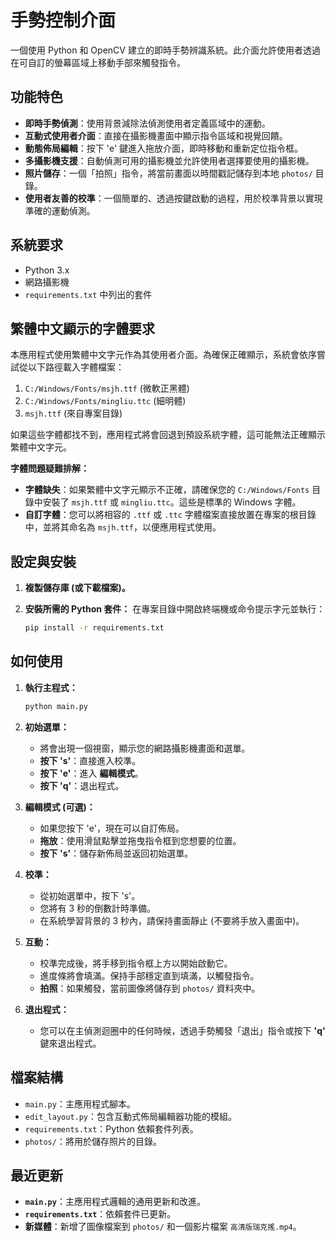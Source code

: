 # 手勢控制介面

一個使用 Python 和 OpenCV 建立的即時手勢辨識系統。此介面允許使用者透過在可自訂的螢幕區域上移動手部來觸發指令。

## 功能特色

- **即時手勢偵測**：使用背景減除法偵測使用者定義區域中的運動。
- **互動式使用者介面**：直接在攝影機畫面中顯示指令區域和視覺回饋。
- **動態佈局編輯**：按下 'e' 鍵進入拖放介面，即時移動和重新定位指令框。
- **多攝影機支援**：自動偵測可用的攝影機並允許使用者選擇要使用的攝影機。
- **照片儲存**：一個「拍照」指令，將當前畫面以時間戳記儲存到本地 `photos/` 目錄。
- **使用者友善的校準**：一個簡單的、透過按鍵啟動的過程，用於校準背景以實現準確的運動偵測。

## 系統要求

- Python 3.x
- 網路攝影機
- `requirements.txt` 中列出的套件

## 繁體中文顯示的字體要求

本應用程式使用繁體中文字元作為其使用者介面。為確保正確顯示，系統會依序嘗試從以下路徑載入字體檔案：

1.  `C:/Windows/Fonts/msjh.ttf` (微軟正黑體)
2.  `C:/Windows/Fonts/mingliu.ttc` (細明體)
3.  `msjh.ttf` (來自專案目錄)

如果這些字體都找不到，應用程式將會回退到預設系統字體，這可能無法正確顯示繁體中文字元。

**字體問題疑難排解：**
-   **字體缺失**：如果繁體中文字元顯示不正確，請確保您的 `C:/Windows/Fonts` 目錄中安裝了 `msjh.ttf` 或 `mingliu.ttc`。這些是標準的 Windows 字體。
-   **自訂字體**：您可以將相容的 `.ttf` 或 `.ttc` 字體檔案直接放置在專案的根目錄中，並將其命名為 `msjh.ttf`，以便應用程式使用。

## 設定與安裝

1.  **複製儲存庫 (或下載檔案)。**

2.  **安裝所需的 Python 套件：**
    在專案目錄中開啟終端機或命令提示字元並執行：
    ```bash
    pip install -r requirements.txt
    ```

## 如何使用

1.  **執行主程式：**
    ```bash
    python main.py
    ```

2.  **初始選單：**
    - 將會出現一個視窗，顯示您的網路攝影機畫面和選單。
    - **按下 's'**：直接進入校準。
    - **按下 'e'**：進入 **編輯模式**。
    - **按下 'q'**：退出程式。

3.  **編輯模式 (可選)：**
    - 如果您按下 'e'，現在可以自訂佈局。
    - **拖放**：使用滑鼠點擊並拖曳指令框到您想要的位置。
    - **按下 's'**：儲存新佈局並返回初始選單。

4.  **校準：**
    - 從初始選單中，按下 's'。
    - 您將有 3 秒的倒數計時準備。
    - 在系統學習背景的 3 秒內，請保持畫面靜止 (不要將手放入畫面中)。

5.  **互動：**
    - 校準完成後，將手移到指令框上方以開始啟動它。
    - 進度條將會填滿。保持手部穩定直到填滿，以觸發指令。
    - **拍照**：如果觸發，當前圖像將儲存到 `photos/` 資料夾中。

6.  **退出程式：**
    - 您可以在主偵測迴圈中的任何時候，透過手勢觸發「退出」指令或按下 **'q'** 鍵來退出程式。

## 檔案結構

- `main.py`：主應用程式腳本。
- `edit_layout.py`：包含互動式佈局編輯器功能的模組。
- `requirements.txt`：Python 依賴套件列表。
- `photos/`：將用於儲存照片的目錄。

## 最近更新

- **`main.py`**：主應用程式邏輯的通用更新和改進。
- **`requirements.txt`**：依賴套件已更新。
- **新媒體**：新增了圖像檔案到 `photos/` 和一個影片檔案 `高清版瑞克搖.mp4`。